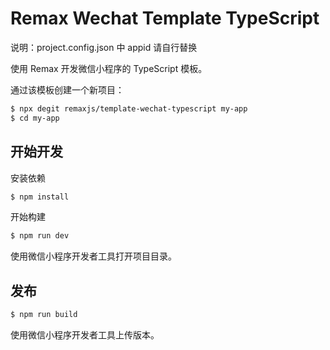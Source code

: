 # Remax Wechat Template TypeScript

说明：project.config.json 中 appid 请自行替换

使用 Remax 开发微信小程序的 TypeScript 模板。

通过该模板创建一个新项目：

```bash
$ npx degit remaxjs/template-wechat-typescript my-app
$ cd my-app
```

## 开始开发

安装依赖

```bash
$ npm install
```

开始构建

```bash
$ npm run dev
```

使用微信小程序开发者工具打开项目目录。

## 发布

```bash
$ npm run build
```

使用微信小程序开发者工具上传版本。


